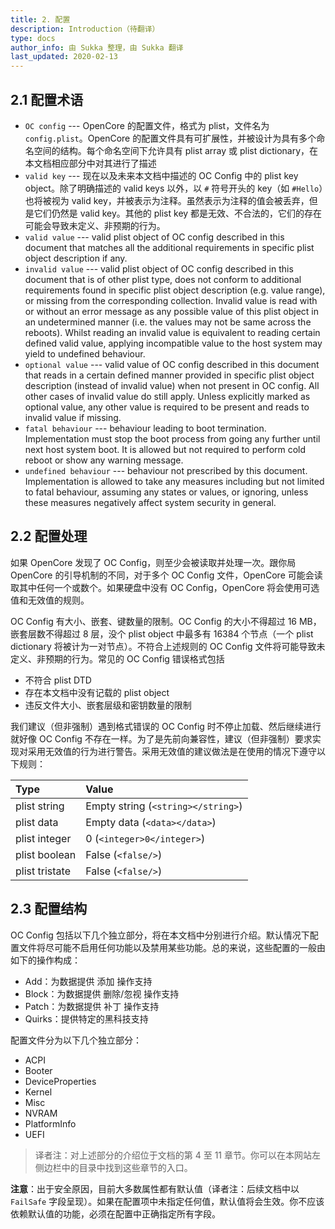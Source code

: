 ```yaml
---
title: 2. 配置
description: Introduction（待翻译）
type: docs
author_info: 由 Sukka 整理，由 Sukka 翻译
last_updated: 2020-02-13
---
```


## 2.1 配置术语

- `OC config` --- OpenCore 的配置文件，格式为 plist，文件名为 `config.plist`。OpenCore 的配置文件具有可扩展性，并被设计为具有多个命名空间的结构。每个命名空间下允许具有 plist array 或 plist dictionary，在本文档相应部分中对其进行了描述
- `valid key` --- 现在以及未来本文档中描述的 OC Config 中的 plist key object。除了明确描述的 valid keys 以外，以 `#` 符号开头的 key（如 `#Hello`）也将被视为 valid key，并被表示为注释。虽然表示为注释的值会被丢弃，但是它们仍然是 valid key。其他的 plist key 都是无效、不合法的，它们的存在可能会导致未定义、非预期的行为。
- `valid value` --- valid plist object of OC config described in this document that matches all the additional requirements in specific plist object description if any.
- `invalid value` --- valid plist object of OC config described in this document that is of other plist type, does not conform to additional requirements found in specific plist object description (e.g. value range), or missing from the corresponding collection. Invalid value is read with or without an error message as any possible value of this plist object in an undetermined manner (i.e. the values may not be same across the reboots). Whilst reading an invalid value is equivalent to reading certain defined valid value, applying incompatible value to the host system may yield to undefined behaviour.
- `optional value` --- valid value of OC config described in this document that reads in a certain defined manner provided in specific plist object description (instead of invalid value) when not present in OC config. All other cases of invalid value do still apply. Unless explicitly marked as optional value, any other value is required to be present and reads to invalid value if missing.
- `fatal behaviour` --- behaviour leading to boot termination. Implementation must stop the boot process from going any further until next host system boot. It is allowed but not required to perform cold reboot or show any warning message.
- `undefined behaviour` --- behaviour not prescribed by this document. Implementation is allowed to take any measures including but not limited to fatal behaviour, assuming any states or values, or ignoring, unless these measures negatively affect system security in general.

## 2.2 配置处理

如果 OpenCore 发现了 OC Config，则至少会被读取并处理一次。跟你局 OpenCore 的引导机制的不同，对于多个 OC Config 文件，OpenCore 可能会读取其中任何一个或数个。如果硬盘中没有 OC Config，OpenCore 将会使用可选值和无效值的规则。

OC Config 有大小、嵌套、键数量的限制。OC Config 的大小不得超过 16 MB，嵌套层数不得超过 8 层，没个 plist object 中最多有 16384 个节点（一个 plist dictionary 将被计为一对节点）。不符合上述规则的 OC Config 文件将可能导致未定义、非预期的行为。常见的 OC Config 错误格式包括

- 不符合 plist DTD
- 存在本文档中没有记载的 plist object
- 违反文件大小、嵌套层级和密钥数量的限制

我们建议（但非强制）遇到格式错误的 OC Config 时不停止加载、然后继续进行就好像 OC Config 不存在一样。为了是先前向兼容性，建议（但非强制）要求实现对采用无效值的行为进行警告。采用无效值的建议做法是在使用的情况下遵守以下规则：

| Type | Value |
|:---|:---|
| plist string | Empty string (`<string></string>`) |
| plist data | Empty data (`<data></data>`) |
| plist integer | 0 (`<integer>0</integer>`) |
| plist boolean | False (`<false/>`) |
| plist tristate | False (`<false/>`) |

## 2.3 配置结构

OC Config 包括以下几个独立部分，将在本文档中分别进行介绍。默认情况下配置文件将尽可能不启用任何功能以及禁用某些功能。总的来说，这些配置的一般由如下的操作构成：

- Add：为数据提供 添加 操作支持
- Block：为数据提供 删除/忽视 操作支持
- Patch：为数据提供 补丁 操作支持
- Quirks：提供特定的黑科技支持

配置文件分为以下几个独立部分：

- ACPI
- Booter
- DeviceProperties
- Kernel
- Misc
- NVRAM
- PlatformInfo
- UEFI

> 译者注：对上述部分的介绍位于文档的第 4 至 11 章节。你可以在本网站左侧边栏中的目录中找到这些章节的入口。

**注意**：出于安全原因，目前大多数属性都有默认值（译者注：后续文档中以 `FailSafe` 字段呈现）。如果在配置项中未指定任何值，默认值将会生效。你不应该依赖默认值的功能，必须在配置中正确指定所有字段。
